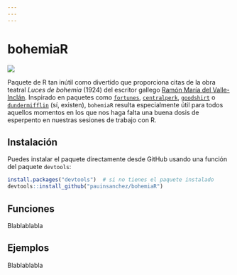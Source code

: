 ```yaml
---
---
---
```


# bohemiaR

[![](https://www.repostatus.org/badges/latest/wip.svg)](https://www.repostatus.org/#wip)

Paquete de R tan inútil como divertido que proporciona citas de la obra teatral *Luces de bohemia* (1924) del escritor gallego [Ramón María del Valle-Inclán](https://es.wikipedia.org/wiki/Ram%C3%B3n_Mar%C3%ADa_del_Valle-Incl%C3%A1n). Inspirado en paquetes como [`fortunes`](https://cran.r-project.org/web/packages/fortunes/index.html), [`centralperk`](https://github.com/Ryo-N7/centralperk), [`goodshirt`](https://github.com/adam-gruer/goodshirt) o [`dundermifflin`](https://github.com/tbradley1013/dundermifflin) (sí, existen), `bohemiaR` resulta especialmente útil para todos aquellos momentos en los que nos haga falta una buena dosis de esperpento en nuestras sesiones de trabajo con R.

## Instalación

Puedes instalar el paquete directamente desde GitHub usando una función del paquete `devtools`:

``` r
install.packages("devtools")  # si no tienes el paquete instalado
devtools::install_github("pauinsanchez/bohemiaR")
```

## Funciones

Blablablabla

## Ejemplos

Blablablabla
